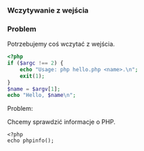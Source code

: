 ### Wczytywanie z wejścia
### Problem
 
Potrzebujemy coś wczytać z wejścia. 

```php
<?php
if ($argc !== 2) {
    echo "Usage: php hello.php <name>.\n";
    exit(1);
}
$name = $argv[1];
echo "Hello, $name\n";
```

Problem:

Chcemy sprawdzić informacje o PHP. 
````
<?php 
echo phpinfo(); 

